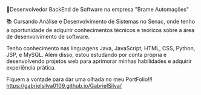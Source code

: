 💾Desenvolvedor BackEnd de Software na empresa "Brame Automações"

📚 Cursando Análise e Desenvolvimento de Sistemas no Senac, onde tenho a oportunidade de adquirir conhecimentos técnicos e teóricos sobre a área de desenvolvimento de software. 

Tenho conhecimento nas linguagens Java, JavaScript, HTML, CSS, Python, JSP, e MySQL. Além disso, estou estudando por conta própria e desenvolvendo projetos web para aprimorar minhas habilidades e adquirir experiência prática. 

Fiquem a vontade para dar uma olhada no meu PortFolio!!!
https://gabrielsilva0109.github.io/GabrielSilva/
